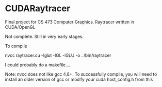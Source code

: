 CUDARaytracer
=============

Final project for CS 473 Computer Graphics. Raytracer written in CUDA/OpenGL

Not complete. Still in very early stages.

To compile

nvcc raytracer.cu -lglut -lGL -lGLU -o ../bin/raytracer

I could probably do a makefile....

Note: nvcc does not like gcc 4.6+. To successfully compile, you will need to install an older version of gcc or modify your cuda host_config.h from this
